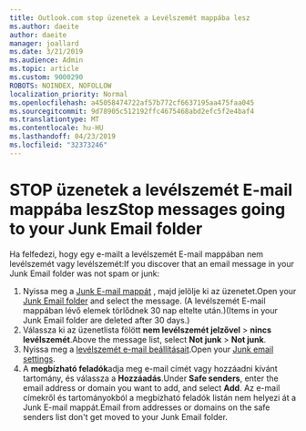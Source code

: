 ```yaml
---
title: Outlook.com stop üzenetek a Levélszemét mappába lesz
ms.author: daeite
author: daeite
manager: joallard
ms.date: 3/21/2019
ms.audience: Admin
ms.topic: article
ms.custom: 9000290
ROBOTS: NOINDEX, NOFOLLOW
localization_priority: Normal
ms.openlocfilehash: a45058474722af57b772cf6637195aa475faa045
ms.sourcegitcommit: 9d78905c512192ffc4675468abd2efc5f2e4baf4
ms.translationtype: MT
ms.contentlocale: hu-HU
ms.lasthandoff: 04/23/2019
ms.locfileid: "32373246"
---
```

# <a name="stop-messages-going-to-your-junk-email-folder"></a><span data-ttu-id="4dca6-102">STOP üzenetek a levélszemét E-mail mappába lesz</span><span class="sxs-lookup"><span data-stu-id="4dca6-102">Stop messages going to your Junk Email folder</span></span>

<span data-ttu-id="4dca6-103">Ha felfedezi, hogy egy e-mailt a levélszemét E-mail mappában nem levélszemét vagy levélszemét:</span><span class="sxs-lookup"><span data-stu-id="4dca6-103">If you discover that an email message in your Junk Email folder was not spam or junk:</span></span>

1. <span data-ttu-id="4dca6-104">Nyissa meg a [Junk E-mail mappát](https://outlook.live.com/mail/junkemail) , majd jelölje ki az üzenetet.</span><span class="sxs-lookup"><span data-stu-id="4dca6-104">Open your [Junk Email folder](https://outlook.live.com/mail/junkemail) and select the message.</span></span> <span data-ttu-id="4dca6-105">(A levélszemét E-mail mappában lévő elemek törlődnek 30 nap eltelte után.)</span><span class="sxs-lookup"><span data-stu-id="4dca6-105">(Items in your Junk Email folder are deleted after 30 days.)</span></span>
1. <span data-ttu-id="4dca6-106">Válassza ki az üzenetlista fölött **nem levélszemét jelzővel** > **nincs levélszemét**.</span><span class="sxs-lookup"><span data-stu-id="4dca6-106">Above the message list, select **Not junk** > **Not junk**.</span></span>
1. <span data-ttu-id="4dca6-107">Nyissa meg a [levélszemét e-mail beállításait](https://go.microsoft.com/fwlink/?linkid=2035804).</span><span class="sxs-lookup"><span data-stu-id="4dca6-107">Open your [Junk email settings](https://go.microsoft.com/fwlink/?linkid=2035804).</span></span>
1. <span data-ttu-id="4dca6-108">A **megbízható feladók**adja meg e-mail címét vagy hozzáadni kívánt tartomány, és válassza a **Hozzáadás**.</span><span class="sxs-lookup"><span data-stu-id="4dca6-108">Under **Safe senders**, enter the email address or domain you want to add, and select **Add**.</span></span> <span data-ttu-id="4dca6-109">Az e-mail címekről és tartományokból a megbízható feladók listán nem helyezi át a Junk E-mail mappát.</span><span class="sxs-lookup"><span data-stu-id="4dca6-109">Email from addresses or domains on the safe senders list don't get moved to your Junk Email folder.</span></span>